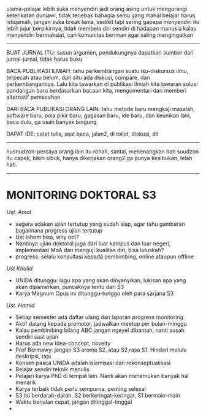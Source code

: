 ulama-pelajar lebih suka menyendiri jadi orang asing untuk mengurangi keterikatan duniawi,  tidak terjebak bahagia semu yang mahal
belajar harus istiqamah, jangan suka break lama, sedikit tapi sering gapapa
menyendiri itu lebih jujur berpikirnya, tidak membela diri sendiri di hadapan manusia
kalau menyendiri bermaksiat, cari komunitas beriman agar saling mengingatkan

---
BUAT JURNAL ITU: susun argumen, pendukungnya dapatkan sumber dari jurnal-jurnal, tidak harus buku

BACA PUBLIKASI ILMIAH: tahu perkembangan suatu isu-diskursus ilmu, terpecah atau belum, dari situ ada diskusi, compare, dan perkembangannya. Lalu kita tawarkan di publikasi ilmiah kita tawaran solusi pandangan baru berdasarkan bacaan kita, mengomentari dan memberi alternatif pemecahan

DARI BACA PUBLIKASI ORANG LAIN: tahu metode baru mengkaji masalah, software baru, pola pikir baru, gagasan baru, ide baru, dan keunikan lain, baca dulu, ga usah banyak bingung

DAPAT IDE: catat tulis, saat baca, jalan2, di toilet, diskusi, dll

---
husnudzon-percaya orang lain itu rohah, santai, menenangkan hati
suudzon itu capek, bikin sibuk, hanya dikerjakan orang2 ga punya kesibukan, lelah hati.  

---
# MONITORING DOKTORAL S3

*Ust. Amal*
+ segera adakan ujian tertutup yang sudah siap, agar tahu gambaran bagaimana progress ujian tertutup 
+ Ust Ishom bisa, why not?
+ Nantinya ujian doktoral juga dari luar kampus dan luar negeri, implementasi MoA dan menguji kualitas diri, bisa luluskah?
+ progress: selalu konsultasi kepada pembimbing, online ataupun offline

*Ust Khalid*
+ UNIDA ditunggu: lagu apa yang akan dinyanyikan, lukisan apa yang akan dipamerkan, puncaknya tentu dari S3
+ Karya Magnum Opus ini ditunggu-tunggu oleh para sarjana S3

*Ust. Hamid*
+ Setiap semester ada daftar ulang dan laporan progress monitoring
+ Aktif datang kepada promotor, jadwalkan meetup per bulan-minggu
+ Kalau pembimbing bilang ABC jangan ngeyel dibantah, nanti susah sendiri saat ujian 
+ Harus ada new idea-concept, novelty
+ Prof Bermawy: jangan S3 aroma S2, atau S2 rasa S1. Hindari melulu deskripsi, tapi 
+ Konsen pasca UNIDA adalah islamisasi dan rekonseptualisasi
+ Belajar sendiri teknik menulis
+ Pelajari karya PhD di tempat lain. Nanti akan menemukan banyak hal menarik
+ Karya terbaik tidak perlu sempurna, penting selesai
+ S3 itu berdarah-darah, S2 berkeringat-keringat, S1 bermain-main
+ Waktu berjalan cepat, jangan ditinggal-tinggal
+ 